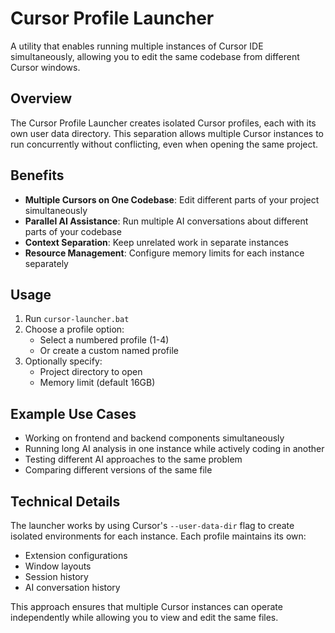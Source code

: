 # Cursor Profile Launcher

A utility that enables running multiple instances of Cursor IDE simultaneously, allowing you to edit the same codebase from different Cursor windows.

## Overview

The Cursor Profile Launcher creates isolated Cursor profiles, each with its own user data directory. This separation allows multiple Cursor instances to run concurrently without conflicting, even when opening the same project.

## Benefits

- **Multiple Cursors on One Codebase**: Edit different parts of your project simultaneously
- **Parallel AI Assistance**: Run multiple AI conversations about different parts of your codebase
- **Context Separation**: Keep unrelated work in separate instances
- **Resource Management**: Configure memory limits for each instance separately

## Usage

1. Run `cursor-launcher.bat`
2. Choose a profile option:
   - Select a numbered profile (1-4)
   - Or create a custom named profile
3. Optionally specify:
   - Project directory to open
   - Memory limit (default 16GB)

## Example Use Cases

- Working on frontend and backend components simultaneously
- Running long AI analysis in one instance while actively coding in another
- Testing different AI approaches to the same problem
- Comparing different versions of the same file

## Technical Details

The launcher works by using Cursor's `--user-data-dir` flag to create isolated environments for each instance. Each profile maintains its own:

- Extension configurations
- Window layouts
- Session history
- AI conversation history

This approach ensures that multiple Cursor instances can operate independently while allowing you to view and edit the same files. 